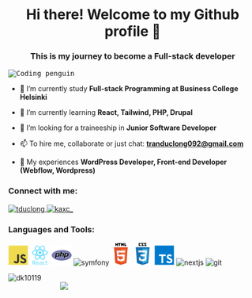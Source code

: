 <h1 align="center">Hi there! Welcome to my Github profile 👋</h1>
<h3 align="center">This is my journey to become a Full-stack developer</h3>
<kbd align="right">
    <img width="400" src="https://media1.giphy.com/media/v1.Y2lkPTc5MGI3NjExY2NyMG01eWo2bWs4azVpZDZpazZqbzhvdXFwNGppZ2szcXl4Y2J1aCZlcD12MV9pbnRlcm5hbF9naWZfYnlfaWQmY3Q9Zw/QDjpIL6oNCVZ4qzGs7/giphy.gif" alt="Coding penguin">
</kbd>

- 🔭 I’m currently study **Full-stack Programming at Business College Helsinki**

- 🌱 I’m currently learning **React, Tailwind, PHP, Drupal**

- 🤝 I’m looking for a traineeship in **Junior Software Developer**

- 📫 To hire me, collaborate or just chat: **tranduclong092@gmail.com**

- 📄 My experiences **WordPress Developer, Front-end Developer (Webflow, Wordpress)**

<h3 align="left">Connect with me:</h3>
<p align="left">
    <a href="https://linkedin.com/in/tduclong" target="blank">
        <img align="center" src="https://upload.wikimedia.org/wikipedia/commons/thumb/8/81/LinkedIn_icon.svg/2048px-LinkedIn_icon.svg.png" alt="tduclong" height="30" width="30" />
    </a>
    <a href="https://discord.gg/kaxc_" target="blank">
        <img align="center" src="https://raw.githubusercontent.com/rahuldkjain/github-profile-readme-generator/master/src/images/icons/Social/discord.svg" alt="kaxc_" height="40" width="50" />
    </a>
</p>

<h3 align="left">Languages and Tools:</h3>
<p align="left">
    <img src="https://raw.githubusercontent.com/devicons/devicon/master/icons/javascript/javascript-original.svg" alt="javascript" width="40" height="40"/>
    <img src="https://raw.githubusercontent.com/devicons/devicon/master/icons/react/react-original-wordmark.svg" alt="react" width="40" height="40"/>
    <img src="https://raw.githubusercontent.com/devicons/devicon/master/icons/php/php-original.svg" alt="php" width="40" height="40"/>
    <img src="https://symfony.com/logos/symfony_black_03.svg" alt="symfony" width="40" height="40"/>
    <img src="https://raw.githubusercontent.com/devicons/devicon/master/icons/html5/html5-original-wordmark.svg" alt="html5" width="40" height="45"/>
    <img src="https://raw.githubusercontent.com/devicons/devicon/master/icons/css3/css3-original-wordmark.svg" alt="css3" width="40" height="45"/>
    <img src="https://raw.githubusercontent.com/devicons/devicon/master/icons/typescript/typescript-original.svg" alt="typescript" width="40" height="40"/>
    <img src="https://testrigor.com/wp-content/uploads/2023/04/nextjs-logo-square.png" alt="nextjs" width="40" height="40"/>
    <img src="https://www.vectorlogo.zone/logos/git-scm/git-scm-icon.svg" alt="git" width="40" height="40"/>
</p>

<p>
    <img align="left" src="https://github-readme-stats.vercel.app/api/top-langs?username=dk10119&show_icons=true&locale=en&layout=compact" alt="dk10119" width="407" />
</p>

<p>
      <img align="right" src="https://github.r2v.ch/codewars?user=dk10119&hide_clan=true&top_languages=true&stroke=%23e4e2e2&theme=gradient_purple_light_by_level" width="399"/>
</p>
